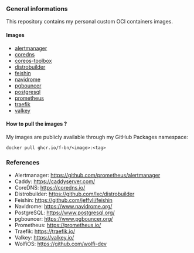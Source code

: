 ### General informations

This repository contains my personal custom OCI containers images.

#### Images

- [alertmanager](./alertmanager/)
- [coredns](./coredns/)
- [coreos-toolbox](./coreos-toolbox/)
- [distrobuilder](./distrobuilder/)
- [feishin](./feishin/)
- [navidrome](./navidrome/)
- [pgbouncer](./pgbouncer/)
- [postgresql](./postgresql/)
- [prometheus](./prometheus/)
- [traefik](./traefik/)
- [valkey](./valkey/)

#### How to pull the images ?

My images are publicly available through my GitHub Packages namespace:

```shell
docker pull ghcr.io/f-bn/<image>:<tag>
```

### References

- Alertmanager: https://github.com/prometheus/alertmanager
- Caddy: https://caddyserver.com/
- CoreDNS: https://coredns.io/
- Distrobuilder: https://github.com/lxc/distrobuilder
- Feishin: https://github.com/jeffvli/feishin
- Navidrome: https://www.navidrome.org/
- PostgreSQL: https://www.postgresql.org/
- pgbouncer: https://www.pgbouncer.org/
- Prometheus: https://prometheus.io/
- Traefik: https://traefik.io/
- Valkey: https://valkey.io/
- WolfiOS: https://github.com/wolfi-dev
